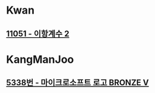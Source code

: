 # Kwan
## [11051 - 이항계수 2](https://www.acmicpc.net/problem/11051)

# KangManJoo
## [5338번 - 마이크로소프트 로고 BRONZE V](https://www.acmicpc.net/problem/5338)
